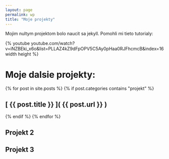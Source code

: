 ```yaml
---
layout: page
permalink: wp
title: "Moje projekty"
---
```


Mojim nultym projektom bolo naucit sa jekyll. Pomohli mi tieto tutorialy:

{% youtube youtube.com/watch?v=iNZBEki_x6o&list=PLLAZ4kZ9dFpOPV5C5Ay0pHaa0RJFhcmcB&index=16 width height %}

# Moje dalsie projekty:

{% for post in site.posts %}
{% if post.categories contains "projekt" %}
## [ {{ post.title }} ]( {{ post.url }} )  
{% endif %}
{% endfor %}

## Projekt 2
## Projekt 3
